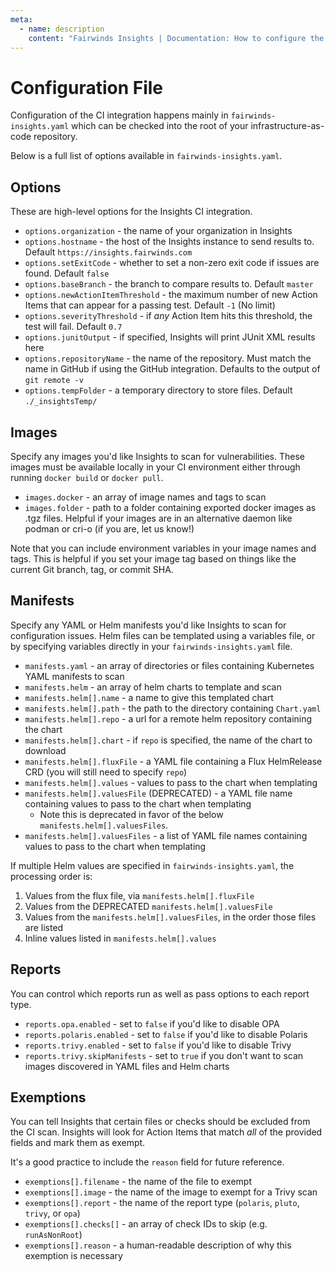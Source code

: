```yaml
---
meta:
  - name: description
    content: "Fairwinds Insights | Documentation: How to configure the CI integration"
---
```

# Configuration File
Configuration of the CI integration happens mainly in `fairwinds-insights.yaml`
which can be checked into the root of your infrastructure-as-code repository.

Below is a full list of options available in `fairwinds-insights.yaml`.

## Options
These are high-level options for the Insights CI integration.
* `options.organization` - the name of your organization in Insights
* `options.hostname` - the host of the Insights instance to send results to. Default `https://insights.fairwinds.com`
* `options.setExitCode` - whether to set a non-zero exit code if issues are found. Default `false`
* `options.baseBranch` - the branch to compare results to. Default `master`
* `options.newActionItemThreshold` - the maximum number of new Action Items that can appear for a passing test. Default `-1` (No limit)
* `options.severityThreshold` - if _any_ Action Item hits this threshold, the test will fail. Default `0.7`
* `options.junitOutput` - if specified, Insights will print JUnit XML results here
* `options.repositoryName` - the name of the repository. Must match the name in GitHub if using the GitHub integration. Defaults to the output of `git remote -v`
* `options.tempFolder` - a temporary directory to store files. Default `./_insightsTemp/`

## Images
Specify any images you'd like Insights to scan for vulnerabilities. These images must be available
locally in your CI environment either through running `docker build` or `docker pull`.

* `images.docker` - an array of image names and tags to scan
* `images.folder` - path to a folder containing exported docker images as .tgz files. Helpful if your images are in an alternative daemon like podman or cri-o (if you are, let us know!)

Note that you can include environment variables in your image names and tags. This is helpful
if you set your image tag based on things like the current Git branch, tag, or commit SHA.

## Manifests
Specify any YAML or Helm manifests you'd like Insights to scan for configuration issues.
Helm files can be templated using a variables file, or by specifying variables directly
in your `fairwinds-insights.yaml` file.

* `manifests.yaml` - an array of directories or files containing Kubernetes YAML manifests to scan
* `manifests.helm` - an array of helm charts to template and scan
* `manifests.helm[].name` - a name to give this templated chart
* `manifests.helm[].path` - the path to the directory containing `Chart.yaml`
* `manifests.helm[].repo` - a url for a remote helm repository containing the chart
* `manifests.helm[].chart` - if `repo` is specified, the name of the chart to download
* `manifests.helm[].fluxFile` - a YAML file containing a Flux HelmRelease CRD (you will still need to specify `repo`)
* `manifests.helm[].values` - values to pass to the chart when templating
* `manifests.helm[].valuesFile` (DEPRECATED) - a YAML file name containing values to pass to the chart when templating
  * Note this is deprecated in favor of the below `manifests.helm[].valuesFiles`.
* `manifests.helm[].valuesFiles` - a list of YAML file names containing values to pass to the chart when templating

If multiple Helm values are specified in `fairwinds-insights.yaml`, the processing order is:
1. Values from the flux file, via `manifests.helm[].fluxFile`
2. Values from the DEPRECATED `manifests.helm[].valuesFile`
3. Values from the `manifests.helm[].valuesFiles`, in the order those files are listed
4. Inline values listed in `manifests.helm[].values`



## Reports
You can control which reports run as well as pass options to each report type.

* `reports.opa.enabled` - set to `false` if you'd like to disable OPA
* `reports.polaris.enabled` - set to `false` if you'd like to disable Polaris
* `reports.trivy.enabled` - set to `false` if you'd like to disable Trivy
* `reports.trivy.skipManifests` - set to `true` if you don't want to scan images discovered in YAML files and Helm charts

## Exemptions
You can tell Insights that certain files or checks should be excluded from the CI scan.
Insights will look for Action Items that match _all_ of the provided fields and mark them as exempt.

It's a good practice to include the `reason` field for future reference.

* `exemptions[].filename` - the name of the file to exempt
* `exemptions[].image` - the name of the image to exempt for a Trivy scan
* `exemptions[].report` - the name of the report type (`polaris`, `pluto`, `trivy`, or `opa`)
* `exemptions[].checks[]` - an array of check IDs to skip (e.g. `runAsNonRoot`)
* `exemptions[].reason` - a human-readable description of why this exemption is necessary